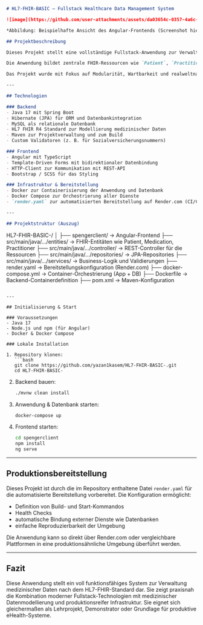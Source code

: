 ```markdown
# HL7-FHIR-BASIC – Fullstack Healthcare Data Management System

![image](https://github.com/user-attachments/assets/da03654c-0357-4a6c-ba9f-f38d8f576e9b)

*Abbildung: Beispielhafte Ansicht des Angular-Frontends (Screenshot hier einfügen)*

## Projektbeschreibung

Dieses Projekt stellt eine vollständige Fullstack-Anwendung zur Verwaltung medizinischer Daten gemäß dem HL7-FHIR-Standard dar. Ziel ist es, ein interoperables System zu entwickeln, das sowohl die strukturierte Speicherung medizinischer Informationen als auch deren sichere Verarbeitung und Darstellung ermöglicht. Die Anwendung kombiniert moderne Webtechnologien mit bewährten Backend-Architekturen und bietet darüber hinaus eine produktionsreife Bereitstellungslösung.

Die Anwendung bildet zentrale FHIR-Ressourcen wie `Patient`, `Practitioner`, `Medication`, `Encounter` u. a. ab und stellt RESTful APIs bereit, über die diese Ressourcen gelesen, erstellt, geändert und gelöscht werden können. Auf der Client-Seite ermöglicht eine Angular-basierte Oberfläche eine benutzerfreundliche Interaktion mit den medizinischen Daten. Als persistente Datenbank wird MySQL verwendet, das über JPA/Hibernate im Backend angebunden ist.

Das Projekt wurde mit Fokus auf Modularität, Wartbarkeit und realweltnahe Umsetzbarkeit konzipiert und eignet sich sowohl für den produktiven Einsatz als auch als Referenzlösung für Ausbildung und Lehre im Gesundheits-IT-Umfeld.

---

## Technologien

### Backend
- Java 17 mit Spring Boot
- Hibernate (JPA) für ORM und Datenbankintegration
- MySQL als relationale Datenbank
- HL7 FHIR R4 Standard zur Modellierung medizinischer Daten
- Maven zur Projektverwaltung und zum Build
- Custom Validatoren (z. B. für Sozialversicherungsnummern)

### Frontend
- Angular mit TypeScript
- Template-Driven Forms mit bidirektionaler Datenbindung
- HTTP-Client zur Kommunikation mit REST-API
- Bootstrap / SCSS für das Styling

### Infrastruktur & Bereitstellung
- Docker zur Containerisierung der Anwendung und Datenbank
- Docker Compose zur Orchestrierung aller Dienste
- `render.yaml` zur automatisierten Bereitstellung auf Render.com (CI/CD-fähig)

---

## Projektstruktur (Auszug)

```
HL7-FHIR-BASIC-/
│
├── spengerclient/                  → Angular-Frontend
├── src/main/java/…/entities/       → FHIR-Entitäten wie Patient, Medication, Practitioner
├── src/main/java/…/controller/     → REST-Controller für die Ressourcen
├── src/main/java/…/repositories/   → JPA-Repositories
├── src/main/java/…/services/       → Business-Logik und Validierungen
├── render.yaml                     → Bereitstellungskonfiguration (Render.com)
├── docker-compose.yml             → Container-Orchestrierung (App + DB)
├── Dockerfile                     → Backend-Containerdefinition
├── pom.xml                        → Maven-Konfiguration
```

---

## Initialisierung & Start

### Voraussetzungen
- Java 17
- Node.js und npm (für Angular)
- Docker & Docker Compose

### Lokale Installation

1. Repository klonen:
   ```bash
   git clone https://github.com/yazan1kasem/HL7-FHIR-BASIC-.git
   cd HL7-FHIR-BASIC-
   ```

2. Backend bauen:
   ```bash
   ./mvnw clean install
   ```

3. Anwendung & Datenbank starten:
   ```bash
   docker-compose up
   ```

4. Frontend starten:
   ```bash
   cd spengerclient
   npm install
   ng serve
   ```

---

## Produktionsbereitstellung

Dieses Projekt ist durch die im Repository enthaltene Datei `render.yaml` für die automatisierte Bereitstellung vorbereitet. Die Konfiguration ermöglicht:

- Definition von Build- und Start-Kommandos
- Health Checks
- automatische Bindung externer Dienste wie Datenbanken
- einfache Reproduzierbarkeit der Umgebung

Die Anwendung kann so direkt über Render.com oder vergleichbare Plattformen in eine produktionsähnliche Umgebung überführt werden.

---

## Fazit

Diese Anwendung stellt ein voll funktionsfähiges System zur Verwaltung medizinischer Daten nach dem HL7-FHIR-Standard dar. Sie zeigt praxisnah die Kombination moderner Fullstack-Technologien mit medizinischer Datenmodellierung und produktionsreifer Infrastruktur. Sie eignet sich gleichermaßen als Lehrprojekt, Demonstrator oder Grundlage für produktive eHealth-Systeme.
